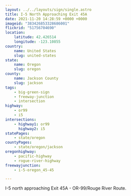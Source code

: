 ```yaml
---
layout: ../../layouts/sign/single.astro
title: I-5 North Approaching Exit 45A
date: 2021-11-20 14:28:59 +0000 +0000
imageid: "383426853328686001"
flickrid: "51756704690"
location:
    latitude: 42.426514
    longitude: -123.10855
country:
    name: United States
    slug: united-states
state:
    name: Oregon
    slug: oregon
county:
    name: Jackson County
    slug: jackson
tags:
    - big-green-sign
    - freeway-junction
    - intersection
highway:
    - or99
    - i5
intersections:
    - highway1: or99
      highway2: i5
statePages:
    - state/oregon
countyPages:
    - state/oregon/jackson
oregonhighway:
    - pacific-highway
    - rogue-river-highway
freewayjunction:
    - i-5-oregon_45-45

---
```

I-5 north approaching Exit 45A - OR-99/Rouge River Route.